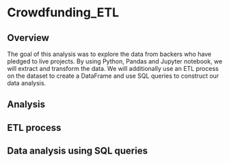 # Crowdfunding_ETL
## Overview
The goal of this analysis was to explore the data from backers who have pledged to live projects. By using Python, Pandas and Jupyter notebook, we will extract and transform the data. We will additionally use an ETL process on the dataset to create a DataFrame and use SQL queries to construct our data analysis. 
## Analysis
## ETL process
## Data analysis using SQL queries
